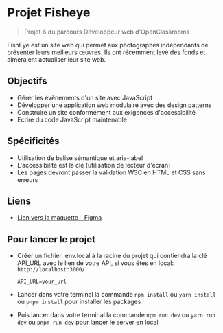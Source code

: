 # Projet Fisheye

> Projet 6 du parcours Développeur web d'OpenClassrooms

FishEye est un site web qui permet aux photographes indépendants de présenter leurs meilleurs œuvres. Ils ont récemment levé des fonds et aimeraient actualiser leur site web.

## Objectifs

- Gérer les évènements d'un site avec JavaScript
- Développer une application web modulaire avec des design patterns
- Construire un site conformément aux exigences d'accessibilité
- Ecrire du code JavaScript maintenable

## Spécificités

- Utilisation de balise sémantique et aria-label
- L'accessibilité est la clé (utilisation de lecteur d'écran)
- Les pages devront passer la validation W3C en HTML et CSS sans erreurs

## Liens

- [Lien vers la maquette - Figma](https://www.figma.com/file/Q3yNeD7WTK9QHDldg9vaRl/UI-Design-FishEye-FR?node-id=0%3A1)

## Pour lancer le projet

- Créer un fichier .env.local à la racine du projet qui contiendra la clé API_URL avec le lien de votre API, si vous étes en local: ```http://localhost:3000/``` 

  ```API_URL=your_url```
- Lancer dans votre terminal la commande ```npm install``` ou ```yarn install``` ou ```pnpm install``` pour installer les packages
- Puis lancer dans votre terminal la commande ```npm run dev``` ou ```yarn run dev``` ou ```pnpm run dev``` pour lancer le server en local
